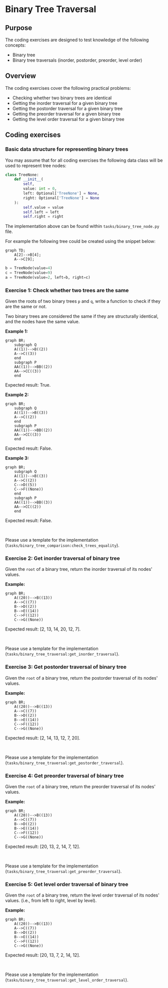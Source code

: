# Binary Tree Traversal

## Purpose

The coding exercises are designed to test knowledge of the following concepts:
* Binary tree
* Binary tree traversals (inorder, postorder, preorder, level order)

## Overview

The coding exercises cover the following practical problems:
* Checking whether two binary trees are identical
* Getting the inorder traversal for a given binary tree
* Getting the postorder traversal for a given binary tree
* Getting the preorder traversal for a given binary tree
* Getting the level order traversal for a given binary tree

## Coding exercises

### Basic data structure for representing binary trees

You may assume that for all coding exercises the following data class will be used to represent tree nodes:

```python
class TreeNone:
    def __init__(
        self,
        value: int = 0,
        left: Optional['TreeNone'] = None,
        right: Optional['TreeNone'] = None
    ):
        self.value = value
        self.left = left
        self.right = right
```

The implementation above can be found within `tasks/binary_tree_node.py` file.

For example the following tree could be created using the snippet below:


```mermaid
graph TD;
    A[2]-->B[4];
    A-->C[9];
```

```python
b = TreeNode(value=4)
c = TreeNode(value=9)
a = TreeNode(value=2, left=b, right=c)
```

### Exercise 1: Check whether two trees are the same

Given the roots of two binary trees `p` and `q`, write a function to check if they are the same or not.

Two binary trees are considered the same if they are structurally identical, and the nodes have the same value.

**Example 1:**
```mermaid
graph BR;
    subgraph Q
    A((1))-->B((2))
    A-->C((3))
    end
    subgraph P
    AA((1))-->BB((2))
    AA-->CC((3))
    end  
```

Expected result: True.

**Example 2:**
```mermaid
graph BR;
    subgraph Q
    A((1))-->B((3))
    A-->C((2))
    end
    subgraph P
    AA((1))-->BB((2))
    AA-->CC((3))
    end  
```

Expected result: False.

**Example 3:**
```mermaid
graph BR;
    subgraph Q
    A((1))-->B((3))
    A-->C((2))
    C-->D((5))
    C-->F((None))
    end
    subgraph P
    AA((1))-->BB((3))
    AA-->CC((2))
    end  
```

Expected result: False.

<br>

Please use a template for the implementation (`tasks/binary_tree_comparison:check_trees_equality`).

### Exercise 2: Get inorder traversal of binary tree

Given the `root` of a binary tree, return the inorder traversal of its nodes' values.

**Example:**
```mermaid
graph BR;
    A((20))-->B((13))
    A-->C((7))
    B-->D((2))
    B-->E((14))
    C-->F((12))
    C-->G((None))
```

Expected result: [2, 13, 14, 20, 12, 7].

<br>

Please use a template for the implementation (`tasks/binary_tree_traversal:get_inorder_traversal`).

### Exercise 3: Get postorder traversal of binary tree

Given the `root` of a binary tree, return the postorder traversal of its nodes' values.

**Example:**
```mermaid
graph BR;
    A((20))-->B((13))
    A-->C((7))
    B-->D((2))
    B-->E((14))
    C-->F((12))
    C-->G((None))
```

Expected result: [2, 14, 13, 12, 7, 20].

<br>

Please use a template for the implementation (`tasks/binary_tree_traversal:get_postorder_traversal`).

### Exercise 4: Get preorder traversal of binary tree

Given the `root` of a binary tree, return the preorder traversal of its nodes' values.

**Example:**
```mermaid
graph BR;
    A((20))-->B((13))
    A-->C((7))
    B-->D((2))
    B-->E((14))
    C-->F((12))
    C-->G((None))
```

Expected result: [20, 13, 2, 14, 7, 12].

<br>

Please use a template for the implementation (`tasks/binary_tree_traversal:get_preorder_traversal`).

### Exercise 5: Get level order traversal of binary tree

Given the `root` of a binary tree, return the level order traversal of its nodes' values. (i.e., from left to right, level by level).

**Example:**
```mermaid
graph BR;
    A((20))-->B((13))
    A-->C((7))
    B-->D((2))
    B-->E((14))
    C-->F((12))
    C-->G((None))
```

Expected result: [20, 13, 7, 2, 14, 12].

<br>

Please use a template for the implementation (`tasks/binary_tree_traversal:get_level_order_traversal`).
